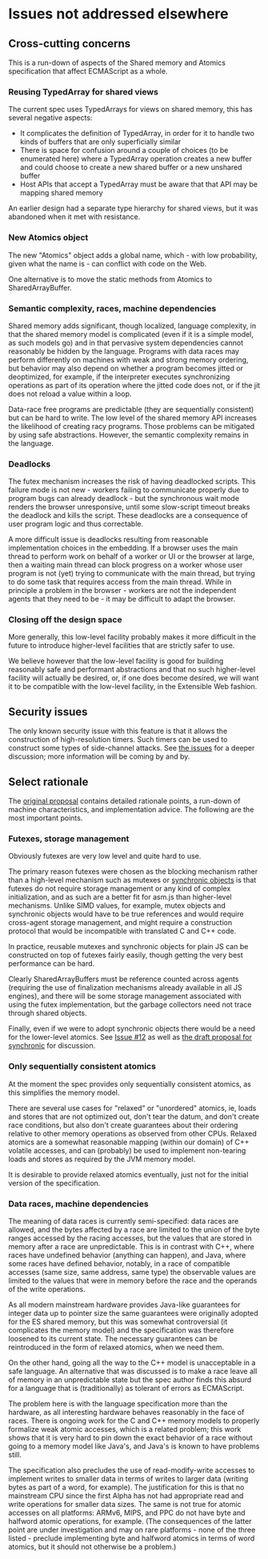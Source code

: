 # Issues not addressed elsewhere

## Cross-cutting concerns

This is a run-down of aspects of the Shared memory and Atomics specification that affect ECMAScript as a whole.

### Reusing TypedArray for shared views

The current spec uses TypedArrays for views on shared memory, this has several negative aspects:

* It complicates the definition of TypedArray, in order for it to handle two kinds of buffers that are only superficially similar
* There is space for confusion around a couple of choices (to be enumerated here) where a TypedArray operation creates a new buffer and could choose to create a new shared buffer or a new unshared buffer
* Host APIs that accept a TypedArray must be aware that that API may be mapping shared memory

An earlier design had a separate type hierarchy for shared views, but it was abandoned when it met with resistance.

### New Atomics object

The new "Atomics" object adds a global name, which - with low probability, given what the name is - can conflict with code on the Web.

One alternative is to move the static methods from Atomics to SharedArrayBuffer.

### Semantic complexity, races, machine dependencies

Shared memory adds significant, though localized, language complexity, in that the shared memory model is complicated (even if it is a simple model, as such models go) and in that pervasive system dependencies cannot reasonably be hidden by the language.  Programs with data races may perform differently on machines with weak and strong memory ordering, but behavior may also depend on whether a program becomes jitted or deoptimized, for example, if the interpreter executes synchronizing operations as part of its operation where the jitted code does not, or if the jit does not reload a value within a loop.

Data-race free programs are predictable (they are sequentially consistent) but can be hard to write.  The low level of the shared memory API increases the likelihood of creating racy programs.  Those problems can be mitigated by using safe abstractions.  However, the semantic complexity remains in the language.

### Deadlocks

The futex mechanism increases the risk of having deadlocked scripts.  This failure mode is not new - workers failing to communicate properly due to program bugs can already deadlock - but the synchronous wait mode renders the browser unresponsive, until some slow-script timeout breaks the deadlock and kills the script.  These deadlocks are a consequence of user program logic and thus correctable.

A more difficult issue is deadlocks resulting from reasonable implementation choices in the embedding.  If a browser uses the main thread to perform work on behalf of a worker or UI or the browser at large, then a waiting main thread can block progress on a worker whose user program is not (yet) trying to communicate with the main thread, but trying to do some task that requires access from the main thread.  While in principle a problem in the browser - workers are not the independent agents that they need to be - it may be difficult to adapt the browser.

### Closing off the design space

More generally, this low-level facility probably makes it more difficult in the future to introduce higher-level facilities that are strictly safer to use.

We believe however that the low-level facility is good for building reasonably safe and performant abstractions and that no such higher-level facility will actually be desired, or, if one does become desired, we will want it to be compatible with the low-level facility, in the Extensible Web fashion.

## Security issues

The only known security issue with this feature is that it allows the construction of high-resolution timers.  Such timers can be used to construct some types of side-channel attacks.  See [the issues](https://github.com/lars-t-hansen/ecmascript_sharedmem/issues) for a deeper discussion; more information will be coming by and by.

## Select rationale

The [original proposal](https://docs.google.com/document/d/1NDGA_gZJ7M7w1Bh8S0AoDyEqwDdRh4uSoTPSNn77PFk/edit?usp=sharing) contains detailed rationale points, a run-down of machine characteristics, and implementation advice.  The following are the most important points.

### Futexes, storage management

Obviously futexes are very low level and quite hard to use.

The primary reason futexes were chosen as the blocking mechanism rather than a high-level mechanism such as mutexes or [synchronic objects](http://www.open-std.org/jtc1/sc22/wg21/docs/papers/2014/n4195.pdf) is that futexes do not require storage management or any kind of complex initialization, and as such are a better fit for asm.js than higher-level mechanisms.  Unlike SIMD values, for example, mutex objects and synchronic objects would have to be true references and would require cross-agent storage management, and might require a construction protocol that would be incompatible with translated C and C++ code.

In practice, reusable mutexes and synchronic objects for plain JS can be constructed on top of futexes fairly easily, though getting the very best performance can be hard.

Clearly SharedArrayBuffers must be reference counted across agents (requiring the use of finalization mechanisms already available in all JS engines), and there will be some storage management associated with using the futex implementation, but the garbage collectors need not trace through shared objects.

Finally, even if we were to adopt synchronic objects there would be a need for the lower-level atomics.  See [Issue #12](https://github.com/lars-t-hansen/ecmascript_sharedmem/issues/12) as well as [the draft proposal for synchronic](https://docs.google.com/document/d/1YE_DECtwc4v3tSmWMN8grMWMEwA3hifuQOOYtGti8kM/edit?usp=sharing) for discussion.

### Only sequentially consistent atomics

At the moment the spec provides only sequentially consistent atomics, as this simplifies the memory model.

There are several use cases for "relaxed" or "unordered" atomics, ie, loads and stores that are not optimized out, don't tear the datum, and don't create race conditions, but also don't create guarantees about their ordering relative to other memory operations as observed from other CPUs.  Relaxed atomics are a somewhat reasonable mapping (within our domain) of C++ volatile accesses, and can (probably) be used to implement non-tearing loads and stores as required by the JVM memory model.

It is desirable to provide relaxed atomics eventually, just not for the initial version of the specification.

### Data races, machine dependencies

The meaning of data races is currently semi-specified: data races are allowed, and the bytes affected by a race are limited to the union of the byte ranges accessed by the racing accesses, but the values that are stored in memory after a race are unpredictable.  This is in contrast with C++, where races have undefined behavior (anything can happen), and Java, where some races have defined behavior, notably, in a race of compatible accesses (same size, same address, same type) the observable values are limited to the values that were in memory before the race and the operands of the write operations.

As all modern mainstream hardware provides Java-like guarantees for integer data up to pointer size the same guarantees were originally adopted for the ES shared memory, but this was somewhat controversial (it complicates the memory model) and the specification was therefore loosened to its current state.  The necessary guarantees can be reintroduced in the form of relaxed atomics, when we need them.

On the other hand, going all the way to the C++ model is unacceptable in a safe language.  An alternative that was discussed is to make a race leave all of memory in an unpredictable state but the spec author finds this absurd for a language that is (traditionally) as tolerant of errors as ECMAScript.

The problem here is with the language specification more than the hardware, as all interesting hardware behaves reasonably in the face of races.  There is ongoing work for the C and C++ memory models to properly formalize weak atomic accesses, which is a related problem; this work shows that it is very hard to pin down the exact behavior of a race without going to a memory model like Java's, and Java's is known to have problems still.

The specification also precludes the use of read-modify-write accesses to implement writes to smaller data in terms of writes to larger data (writing bytes as part of a word, for example).  The justification for this is that no mainstream CPU since the first Alpha has not had appropriate read and write operations for smaller data sizes.  The same is not true for atomic accesses on all platforms: ARMv6, MIPS, and PPC do not have byte and halfword atomic operations, for example.  (The consequences of the latter point are under investigation and may on rare platforms - none of the three listed - preclude implementing byte and halfword atomics in terms of word atomics, but it should not otherwise be a problem.)
